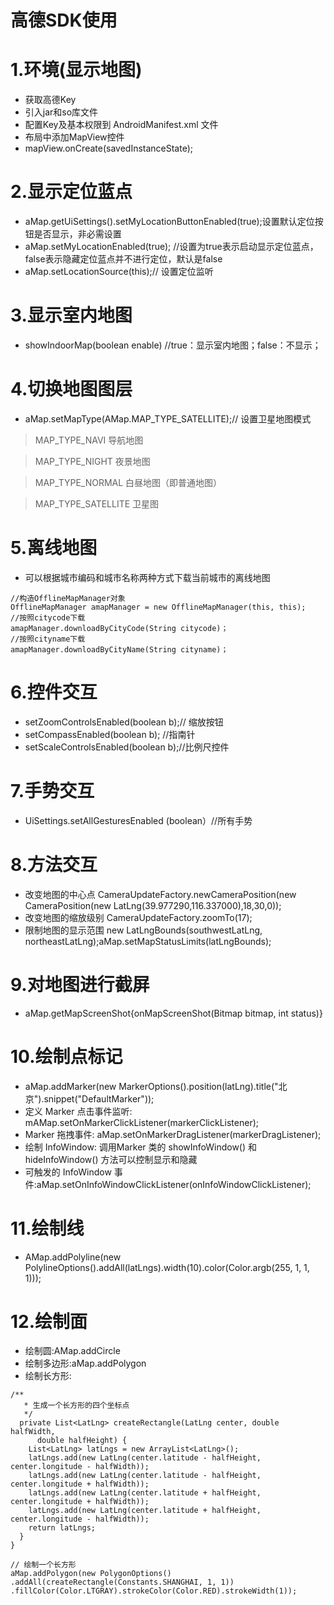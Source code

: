 # 高德SDK使用

# 1.环境(显示地图)
- 获取高德Key
- 引入jar和so库文件
- 配置Key及基本权限到 AndroidManifest.xml 文件
- 布局中添加MapView控件
- mapView.onCreate(savedInstanceState);

# 2.显示定位蓝点
- aMap.getUiSettings().setMyLocationButtonEnabled(true);设置默认定位按钮是否显示，非必需设置
- aMap.setMyLocationEnabled(true); //设置为true表示启动显示定位蓝点，false表示隐藏定位蓝点并不进行定位，默认是false
- aMap.setLocationSource(this);// 设置定位监听

# 3.显示室内地图
- showIndoorMap(boolean enable)     //true：显示室内地图；false：不显示；

# 4.切换地图图层
- aMap.setMapType(AMap.MAP_TYPE_SATELLITE);// 设置卫星地图模式

> MAP_TYPE_NAVI 导航地图

> MAP_TYPE_NIGHT 夜景地图

> MAP_TYPE_NORMAL 白昼地图（即普通地图）

> MAP_TYPE_SATELLITE 卫星图

# 5.离线地图
- 可以根据城市编码和城市名称两种方式下载当前城市的离线地图

```
//构造OfflineMapManager对象 
OfflineMapManager amapManager = new OfflineMapManager(this, this);
//按照citycode下载
amapManager.downloadByCityCode(String citycode)；
//按照cityname下载
amapManager.downloadByCityName(String cityname)；
```

# 6.控件交互
- setZoomControlsEnabled(boolean b);// 缩放按钮
- setCompassEnabled(boolean b); //指南针
- setScaleControlsEnabled(boolean b);//比例尺控件

# 7.手势交互
- UiSettings.setAllGesturesEnabled (boolean）//所有手势

# 8.方法交互
- 改变地图的中心点 CameraUpdateFactory.newCameraPosition(new CameraPosition(new LatLng(39.977290,116.337000),18,30,0));
- 改变地图的缩放级别 CameraUpdateFactory.zoomTo(17);
- 限制地图的显示范围 new LatLngBounds(southwestLatLng, northeastLatLng);aMap.setMapStatusLimits(latLngBounds);

# 9.对地图进行截屏
- aMap.getMapScreenShot{onMapScreenShot(Bitmap bitmap, int status)}

# 10.绘制点标记
- aMap.addMarker(new MarkerOptions().position(latLng).title("北京").snippet("DefaultMarker"));
- 定义 Marker 点击事件监听: mAMap.setOnMarkerClickListener(markerClickListener);
- Marker 拖拽事件: aMap.setOnMarkerDragListener(markerDragListener);
- 绘制 InfoWindow: 调用Marker 类的 showInfoWindow() 和 hideInfoWindow() 方法可以控制显示和隐藏
- 可触发的 InfoWindow 事件:aMap.setOnInfoWindowClickListener(onInfoWindowClickListener);

# 11.绘制线
- AMap.addPolyline(new PolylineOptions().addAll(latLngs).width(10).color(Color.argb(255, 1, 1, 1)));
# 12.绘制面
- 绘制圆:AMap.addCircle
- 绘制多边形:aMap.addPolygon
- 绘制长方形:
```
/**
   * 生成一个长方形的四个坐标点
   */
  private List<LatLng> createRectangle(LatLng center, double halfWidth,
      double halfHeight) {
    List<LatLng> latLngs = new ArrayList<LatLng>();
    latLngs.add(new LatLng(center.latitude - halfHeight, center.longitude - halfWidth));
    latLngs.add(new LatLng(center.latitude - halfHeight, center.longitude + halfWidth));
    latLngs.add(new LatLng(center.latitude + halfHeight, center.longitude + halfWidth));
    latLngs.add(new LatLng(center.latitude + halfHeight, center.longitude - halfWidth));
    return latLngs;
  }
}

```
```
// 绘制一个长方形
aMap.addPolygon(new PolygonOptions()
.addAll(createRectangle(Constants.SHANGHAI, 1, 1))
.fillColor(Color.LTGRAY).strokeColor(Color.RED).strokeWidth(1));
```
